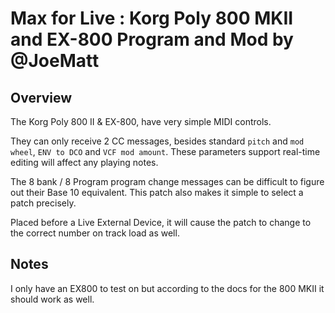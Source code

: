 # Max for Live : Korg Poly 800 MKII and EX-800 Program and Mod by @JoeMatt

## Overview

The Korg Poly 800 II & EX-800, have very simple MIDI controls.

They can only receive 2 CC messages, besides standard `pitch` and `mod wheel`, `ENV to DCO` and `VCF mod amount`. These parameters support real-time editing will affect any playing notes.

The 8 bank / 8 Program program change messages can be difficult to figure out their Base 10 equivalent. This patch also makes it simple to select a patch precisely.

Placed before a Live External Device, it will cause the patch to change to the correct number on track load as well.

## Notes

I only have an EX800 to test on but according to the docs for the 800 MKII it should work as well.

